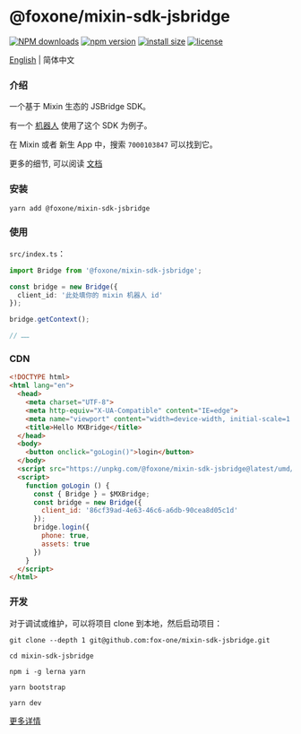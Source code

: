 # @foxone/mixin-sdk-jsbridge

[![NPM downloads](http://img.shields.io/npm/dm/%40foxone%2Fmixin-sdk-jsbridge.svg?style=flat-square)](https://www.npmjs.com/package/@foxone/mixin-sdk-jsbridge)
[![npm version](https://badge.fury.io/js/%40foxone%2Fmixin-sdk-jsbridge.svg)](https://badge.fury.io/js/%40foxone%2Fmixin-sdk-jsbridge)
[![install size](https://packagephobia.now.sh/badge?p=%40foxone%2Fmixin-sdk-jsbridge)](https://packagephobia.now.sh/result?p=%40foxone%2Fmixin-sdk-jsbridge)
[![license](http://img.shields.io/npm/l/%40foxone%2Fmixin-sdk-jsbridge.svg)](https://github.com/fox-one/mixin-sdk-jsbridge/blob/master/LICENSE)

[English](./README.md) | 简体中文

### 介绍
一个基于 Mixin 生态的 JSBridge SDK。

有一个 [机器人](https://fox-one.github.io/mixin-sdk-jsbridge-bot/#/) 使用了这个 SDK 为例子。

在 Mixin 或者 新生 App 中，搜索 `7000103847` 可以找到它。

更多的细节, 可以阅读 [文档](https://fox-one.github.io/mixin-sdk-jsbridge/#/zh-CN)


### 安装

```shell
yarn add @foxone/mixin-sdk-jsbridge
```

### 使用
`src/index.ts`：
```typescript
import Bridge from '@foxone/mixin-sdk-jsbridge';

const bridge = new Bridge({
  client_id: '此处填你的 mixin 机器人 id'
});

bridge.getContext();

// ……
```

### CDN

```html
<!DOCTYPE html>
<html lang="en">
  <head>
    <meta charset="UTF-8">
    <meta http-equiv="X-UA-Compatible" content="IE=edge">
    <meta name="viewport" content="width=device-width, initial-scale=1.0">
    <title>Hello MXBridge</title>
  </head>
  <body>
    <button onclick="goLogin()">login</button>
  </body>
  <script src="https://unpkg.com/@foxone/mixin-sdk-jsbridge@latest/umd/mixin.bridge.min.js"></script>
  <script>
    function goLogin () {
      const { Bridge } = $MXBridge;
      const bridge = new Bridge({
        client_id: '86cf39ad-4e63-46c6-a6db-90cea8d05c1d'
      });
      bridge.login({
        phone: true,
        assets: true
      })
    }
  </script>
</html>
```

### 开发
对于调试或维护，可以将项目 clone 到本地，然后启动项目：

```shell
git clone --depth 1 git@github.com:fox-one/mixin-sdk-jsbridge.git

cd mixin-sdk-jsbridge

npm i -g lerna yarn

yarn bootstrap

yarn dev
```

[更多详情](./DEV.zh-CN.md)